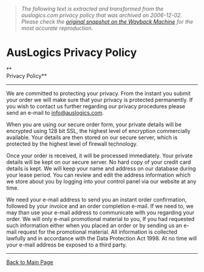 > *The following text is extracted and transformed from the auslogics.com privacy policy that was archived on 2006-12-02. Please check the [original snapshot on the Wayback Machine](https://web.archive.org/web/20061202074500id_/http%3A//auslogics.com/privacy.php) for the most accurate reproduction.*

# AusLogics Privacy Policy

**  
Privacy Policy**

* * *

We are committed to protecting your privacy. From the instant you submit your order we will make sure that your privacy is protected permanently. If you wish to contact us further regarding our privacy procedures please send an e-mail to [info@auslogics.com](mailto:info@auslogics.com).

When you are using our secure order form, your private details will be encrypted using 128 bit SSL, the highest level of encryption commercially available. Your details are then stored on our secure server, which is protected by the highest level of firewall technology.

Once your order is received, it will be processed immediately. Your private details will be kept on our secure server. No hard copy of your credit card details is kept. We will keep your name and address on our database during your lease period. You can review and edit the address information which we store about you by logging into your control panel via our website at any time.

We need your e-mail address to send you an instant order confirmation, followed by your invoice and an order completion e-mail. If we need to, we may than use your e-mail address to communicate with you regarding your order. We will only e-mail promotional material to you, If you had requested such information either when you placed an order or by sending us an e-mail request for the promotional material. All information is collected lawfully and in accordance with the Data Protection Act 1998. At no time will your e-mail address be exposed to a third party. 

* * *

[Back to Main Page](https://web.archive.org/web/20061202074500id_/http%3A//auslogics.com/index.php)
